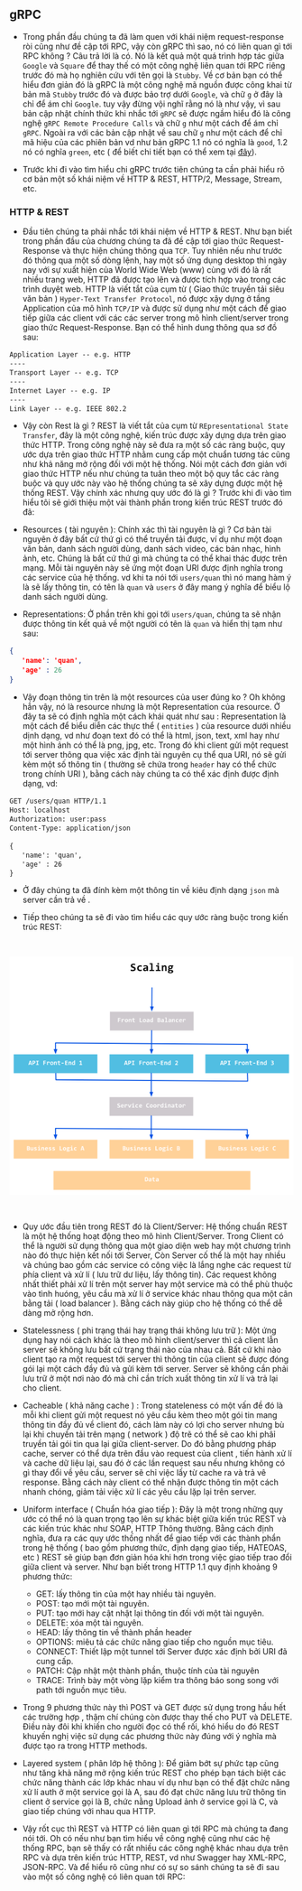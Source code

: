 ## gRPC

- Trong phần đầu chúng ta đã làm quen với khái niệm request-response ròi cũng như đề cập tới RPC, vậy còn gRPC thì sao, nó có liên quan gì tới RPC không ? Câu trả lời là có. Nó là kết quả một quá trình hợp tác giữa `Google` và `Square` để  thay thế  có một công nghệ liên quan tới RPC riêng trước đó mà họ nghiên cứu với tên gọi là `Stubby`. Về  cơ bản bạn có thể  hiểu đơn giản đó là gRPC là một công nghệ mã nguồn được công khai từ bản mã `Stubby` trước đó và được bảo trợ dưới `Google`, và chữ `g` ở đây là chỉ để  ám chỉ `Google`. tuy vậy đừng vội nghĩ rằng nó là như vậy, vì sau bản cập nhật chính thức khi nhắc tới `gRPC` sẽ được ngầm hiểu đó là công nghệ `gRPC Remote Procedure Calls` và chữ `g` như một cách để ám chỉ `gRPC`. Ngoài ra với các bản cập nhật về  sau chữ `g` như một cách để  chỉ mã hiệu của các phiên bản vd như bản gRPC 1.1 nó có nghĩa là `good`, 1.2 nó có nghĩa `green`, etc ( để  biết chi tiết bạn có thể  xem tại [đây](https://github.com/grpc/grpc/blob/master/doc/g_stands_for.md)).

- Trước khi đi vào tìm hiểu chi gRPC trước tiên chúng ta cần phải hiểu rõ cơ bản một số  khái niệm về  HTTP & REST, HTTP/2, Message, Stream, etc.

### HTTP & REST

- Đầu tiên chúng ta phải nhắc tới khái niệm về  HTTP & REST. Như bạn biết trong phần đầu của chương chúng ta đã đề  cập tới giao thức Request-Response và 
thực hiện chúng thông qua `TCP`. Tuy nhiên nếu như trước đó thông qua một số  dòng lệnh, hay một số  ứng dụng desktop thì ngày nay với sự xuất hiện của World Wide Web (www) cùng với đó là rất nhiều trang web, HTTP đã được tạo lên và được tích hợp vào trong các trình duyệt web. HTTP là viết tắt của cụm từ ( Giao thức truyền tải siêu văn bản ) `Hyper-Text Transfer Protocol`, nó được xậy dựng ở tầng Application của mô hình `TCP/IP` và được sử  dụng như một cách để  giao tiếp giữa các client với các các server trong mô hình client/server trong giao thức Request-Response. Bạn có thể  hình dung thông qua sơ đồ  sau: 

```
Application Layer -- e.g. HTTP
----
Transport Layer -- e.g. TCP
----
Internet Layer -- e.g. IP
----
Link Layer -- e.g. IEEE 802.2
```

- Vậy còn Rest là gì ? REST là viết tắt của cụm từ `REpresentational State Transfer`, đây là một công nghệ, kiến trúc được xây dựng dựa trên giao thức HTTP. Trong công nghệ này sẽ đưa ra một số  các ràng buộc, quy ước dựa trên giao thức HTTP nhằm cung cấp một chuẩn tương tác cũng như khả năng mở rộng đối với một hệ thống. Nói một cách đơn giản với giao thức HTTP nếu như chúng ta tuân theo một bộ quy tắc các ràng buộc và quy ước này vào hệ thống chúng ta sẽ xây dựng được một hệ thống REST. Vậy chính xác nhưng quy ước đó là gì ? Trước khi đi vào tìm hiểu tôi sẽ giới thiệu một vài thành phần trong kiến trúc REST trước đó đã:

- Resources ( tài nguyên ): Chính xác thì tài nguyên là gì ? Cơ bản tài nguyên ở đây bất cứ thứ gì có thể  truyền tải được, ví dụ như một đoạn văn bản, danh sách người dùng, danh sách video, các bản nhạc, hình ảnh, etc. Chúng là bất cứ thứ gì mà chúng ta có thể  khai thác được trên mạng. Mỗi tài nguyên này sẽ ứng một đoạn URI được định nghĩa trong các service của hệ thống. vd khi ta nói 
tới `users/quan` thì nó mang hàm ý là sẽ lấy thông tin, có tên là `quan` và `users` ở đây mang ý nghĩa để biểu lộ danh sách người dùng.

- Representations: Ở phần trên khi gọi tới `users/quan`, chúng ta sẽ nhận được thông tin kết quả về  một người có tên là `quan` và hiển thị tạm như sau:

```json
{
   'name': 'quan',
   'age' : 26
}
```

- Vậy đoạn thông tin trên là một resources của user đúng ko ? Oh không hẳn vậy, nó là resource nhưng là một Representation của resource. Ở đây ta sẽ có định nghĩa một cách khái quát như sau : Representation là một cách để  biểu diễn các thực thể  ( `entities` ) của resource dưới nhiều dịnh dạng, vd như đoạn text đó có thể  là html, json, text, xml hay như một hình ảnh có thể  là png, jpg, etc. Trong đó khi client gửi một request tới server thông qua việc xác định tài nguyên cụ thể qua URI, nó sẽ gửi kèm một số  thông tin ( thường sẽ chứa trong `header` hay có thể  chức trong chính URI ), bằng cách này chúng ta có thể  xác định được định dạng, vd:

```
GET /users/quan HTTP/1.1
Host: localhost
Authorization: user:pass
Content-Type: application/json

{
   'name': 'quan',
   'age' : 26
}
```

- Ở đây chúng ta đã đính kèm một thông tin về  kiêu định dạng `json` mà server cần trả về .

- Tiếp theo chúng ta sẽ đi vào tìm hiểu các quy ước ràng buộc trong kiến trúc REST:

<br>
<p align="center">
  <img src="rest-architecture.png"/>
</p>
<br>

- Quy ước đầu tiên trong REST đó là Client/Server: Hệ thống chuẩn REST là một hệ thống hoạt động theo mô hình Client/Server. Trong Client có thể  là người sử  dụng thông qua một giao diện web hay một chương trình nào đó thực hiện kết nối tới Server, Còn Server cố thể  là một hay nhiều và chúng bao gồm các service có công việc là lắng nghe các request từ phía client và xử  lí ( lưu trữ dư liệu, lấy thông tin). Các request không nhất thiết phải xử  lí trên một server hay một service mà có thể phù thuộc vào tình huóng, yêu cầu mà xử  lí ở service khác nhau thông qua một cân bằng tải ( load balancer ). Bằng cách này giúp cho hệ thống có thể  dễ  dàng mở rộng hơn. 

- Statelessness ( phi trạng thái hay trạng thái không lưu trữ ): Một ứng dụng hay nói cách khác là theo mô hình client/server thì cả client lẫn server sẽ không lưu bất cứ trạng thái nào của nhau cả. Bất cứ khi nào client tạo ra một request tới server thì thông tin của client sẽ được đóng gói lại một cách đầy đủ và gửi kèm tới server. Server sẽ không cần phải lưu trữ ở một nơi nào đó mà chỉ cần trích xuất thông tin xử lí và trả lại cho client.

- Cacheable ( khả năng cache ) : Trong stateleness có một vấn đề  đó là mỗi khi client gửi một request nó yêu cầu kèm theo một gói tin mang thông tin đầy đủ về  client đó, cách làm này có lợi cho server nhưng bù lại khi chuyền tải trên mạng ( network ) độ trẽ có thể  sẽ cao khi phâỉ truyền tải gói tin qua lại giữa client-server. Do đó bằng phương pháp cache, server có thể  dựa trên đầu vào request của client , tiến hành xử  lí và cache dữ liệu lại, sau đó ở các lần request sau nếu nhưng không có gì thay đổi về  yêu cầu, server sẽ chỉ việc lấy từ cache ra và trả vê response. Bằng cách này client có thể  nhận được thông tin một cách nhanh chóng, giảm tải việc xử  lí các yêu cầu lặp lại trên server.

- Uniform interface ( Chuẩn hóa giao tiếp ): Đây là một trong những quy ước có thể  nó là quan trọng tạo lên sự khác biệt giữa kiến trúc REST và các kiến trúc khác như SOAP, HTTP Thông thường.
Bằng cách định nghĩa, đưa ra các quy ước thống nhất để  giao tiếp với các thành phẩn trong hệ thống ( bao gồm phương thức, định dạng giao tiếp, HATEOAS, etc ) REST sẽ giúp bạn đơn giản hóa khi hơn trong việc giao tiếp trao đổi giữa client và server. Như bạn biết trong HTTP 1.1 quy định khoảng 9 phương thức: 
  + GET: lấy thông tin của một hay nhiều tài nguyên.
  + POST: tạo mới một tài nguyên. 
  + PUT: tạo mới hay cật nhật lại thông tin đối với một tài nguyên.
  + DELETE: xóa một tài nguyên.
  + HEAD: lấy thông tin về  thành phần header 
  + OPTIONS: miêu tả các chức năng giao tiếp cho nguồn mục tiêu.
  + CONNECT: Thiết lập một tunnel tới Server được xác định bởi URI đã cung cấp.
  + PATCH: Cập nhật một thành phần, thuộc tính của tài nguyên
  + TRACE: Trình bày một vòng lặp kiểm tra thông báo song song với path tới nguồn mục tiêu.

- Trong 9 phương thức này thì POST và GET được sử  dụng trong hầu hết các trường hợp , thậm chí chúng còn được thay thế  cho PUT và DELETE. Điều này đôi khi khiến cho người đọc có thể  rối, khó hiểu do đó REST khuyến nghị việc sử  dụng các phương thức này đúng với ý nghĩa mà được tạo ra trong HTTP methods.  

- Layered system ( phân lớp hệ thông ): Để  giảm bớt sự phức tạp cũng như tăng khả năng mở rộng kiến trúc REST cho phép bạn tách biệt các chức năng thành các lớp khác nhau ví dụ như bạn có thể  đặt chức năng xử  lí auth ở một service gọi là A, sau đó đạt chức năng lưu trữ thông tin client ở service gọi là B, chức nằng Upload ảnh ở service gọi là C, và giao tiếp chúng với nhau qua HTTP. 


- Vậy rốt cục thì REST và HTTP có liên quan gì tới RPC mà chúng ta đang nói tới. Oh có nếu như bạn tìm hiểu về  công nghệ cũng như các hệ thống RPC, bạn sẽ thấy có rất nhiều các công nghệ khác nhau dựa trên RPC và dựa trên kiến trúc HTTP, REST, vd như Swagger hay XML-RPC, JSON-RPC. Và để  hiểu rõ cũng như có sự so sánh chúng ta sẽ đi sau vào một số  công nghệ có liên quan tới RPC:

